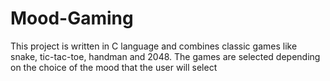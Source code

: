 # Mood-Gaming
This project is written in C language and combines classic games like snake, tic-tac-toe, handman and 2048. The games are selected depending on the choice of the mood that the user will select
